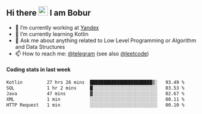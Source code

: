 ## Hi there <img src="https://media.giphy.com/media/hvRJCLFzcasrR4ia7z/giphy.gif" width="25px" height="25px"> I am Bobur

- 💼 I’m currently working at [Yandex](https://yandex.ru/)
- 🌱 I’m currently learning Kotlin
- 💬 Ask me about anything related to Low Level Programming or Algorithm and Data Structures
- 📫 How to reach me: [@telegram](https://t.me/octoant) (see also [@leetcode](https://leetcode.com/octoant/))    

#### Coding stats in last week

<!--START_SECTION:waka-->

```txt
Kotlin         27 hrs 26 mins  ███████████████████████▒░   93.49 %
SQL            1 hr 2 mins     █░░░░░░░░░░░░░░░░░░░░░░░░   03.53 %
Java           47 mins         ▓░░░░░░░░░░░░░░░░░░░░░░░░   02.67 %
XML            1 min           ░░░░░░░░░░░░░░░░░░░░░░░░░   00.11 %
HTTP Request   1 min           ░░░░░░░░░░░░░░░░░░░░░░░░░   00.10 %
```

<!--END_SECTION:waka-->
